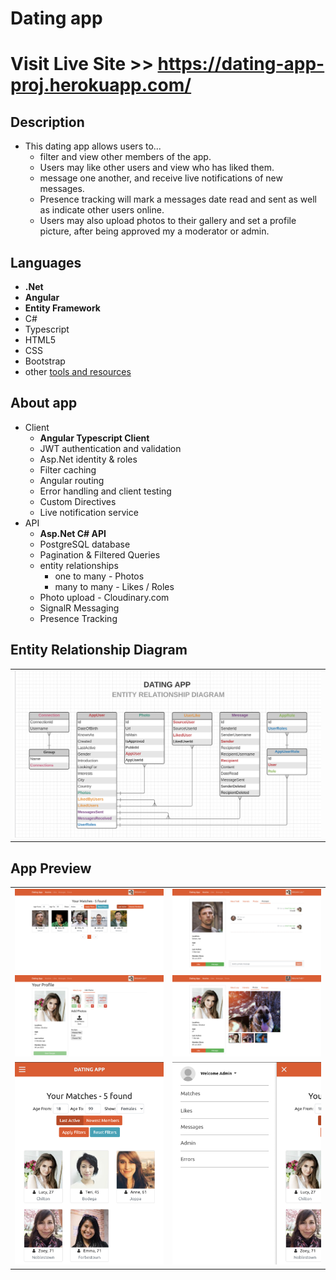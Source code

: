 # Dating app 

# Visit Live Site >> https://dating-app-proj.herokuapp.com/

## Description
- This dating app allows users to...
    - filter and view other members of the app. 
    - Users may like other users and view who has liked them. 
    - message one another, and receive live notifications of new messages. 
    - Presence tracking will mark a messages date read and sent as well as indicate other users online. 
    - Users may also upload photos to their gallery and set a profile picture, after being approved my a moderator or admin. 

## Languages
- **.Net**
- **Angular**
- **Entity Framework**
- C#
- Typescript
- HTML5
- CSS
- Bootstrap
- other [tools and resources](tools-rescources.md)

## About app
- Client 
    - **Angular Typescript Client**
    - JWT authentication and validation
    - Asp.Net identity & roles
    - Filter caching
    - Angular routing
    - Error handling and client testing
    - Custom Directives
    - Live notification service
- API 
    - **Asp.Net C# API**
    - PostgreSQL database
    - Pagination & Filtered Queries
    - entity relationships
        - one to many - Photos
        - many to many - Likes / Roles
    - Photo upload - Cloudinary.com
    - SignalR Messaging
    - Presence Tracking 
## Entity Relationship Diagram
<table><tr><td>
    <img src="API/assets/images/erd.png" alt="erd" >
</td></tr></table>

## App Preview
<div display="flex">
    <table>
        <tr>
            <td>
                <img src="API/assets/images/matches.png" alt="matches">
            </td>
            <td>
                <img src="API/assets/images/messages.png" alt="messages">
            </td>
        </tr>
        <tr>
            <td>    
                <img src="API/assets/images/photo-upload.png" alt="photo-upload">
            </td>
            <td>
                <img src="API/assets/images/photo-gallery.png" alt="photo-gallery">
            </td>
        </tr>
        <tr>
            <td>    
                <img src="API/assets/images/mobile-matches.png" alt="mobile-matches"> 
            </td>
            <td>
                <img src="API/assets/images/mobile-sidebar.png" alt="mobile-sidebar">
            </td>
        </tr>
    </table>
</div>

